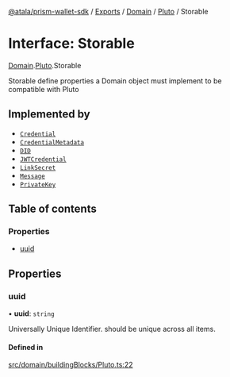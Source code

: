 [@atala/prism-wallet-sdk](../README.md) / [Exports](../modules.md) / [Domain](../modules/Domain.md) / [Pluto](../modules/Domain.Pluto.md) / Storable

# Interface: Storable

[Domain](../modules/Domain.md).[Pluto](../modules/Domain.Pluto.md).Storable

Storable
define properties a Domain object must implement to be compatible with Pluto

## Implemented by

- [`Credential`](../classes/Domain.Credential.md)
- [`CredentialMetadata`](../classes/Domain.CredentialMetadata.md)
- [`DID`](../classes/Domain.DID.md)
- [`JWTCredential`](../classes/JWTCredential.md)
- [`LinkSecret`](../classes/Domain.LinkSecret.md)
- [`Message`](../classes/Domain.Message-1.md)
- [`PrivateKey`](../classes/Domain.PrivateKey.md)

## Table of contents

### Properties

- [uuid](Domain.Pluto.Storable.md#uuid)

## Properties

### uuid

• **uuid**: `string`

Universally Unique Identifier.
should be unique across all items.

#### Defined in

[src/domain/buildingBlocks/Pluto.ts:22](https://github.com/hyperledger/identus-edge-agent-sdk-ts/blob/7b4542fdfe44dc06a6c4ef341cf3335e29422147/src/domain/buildingBlocks/Pluto.ts#L22)
